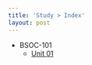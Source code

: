 ```yaml
---
title: 'Study > Index'
layout: post
---
```


- BSOC-101
    - [Unit 01](./_posts/BSOC-101/2022-03-11-thinking-sociologically.markdown)
